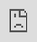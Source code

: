 ```yaml
---
layout: post
date: 2021-01-01
image: "/conflict_urbanism_sp2021/images/csr_thumbnail.png"
title: "What defies borders?"
author: "Matthew Brubaker, Cameron Fullmer, Adela Locsin, Alek Tomich"
---
```


#### On the Porosity of the US–Mexico Border in El Paso, Texas

_This research was conducted on the traditional and unceded territory of the Lenape peoples, on the island of Mannahatta in Lenapehoking._

El Paso–Juárez, also known as Juárez–El Paso, is an urbanized area that straddles the border between Mexico and the United States.

El Paso–Juárez as a locale serves as a rich repository for studying the effects of a border. It serves as a confluence of conditions that jeopardize access to infrastructure, natural resources and culture, infringes on the rights of indigenous peoples, and interrupts the natural patterns of non-human actors and their habitats.

In El Paso, the border is both visible and invisible, and operates between two extremes of physical and ideological porosity. Through an exercise of locating and spatializing these relationships, we work to understand how a border can impact those on either side beyond the material and physical division of space. The layered and multi-scalar approach of the project seeks to frame map data, images, and writing as an overlapped, specific, and ongoing cartography of controversy.

<div class="iframe-column"><iframe src="https://alocsin.github.io/gsapp-code/index.html" style="top:0;left:0;width:100%;height:100%;" frameborder="0"></iframe></div>

#### The border as a delineation of responsibility

**The border acts as a delineation of responsibility in a manufactured situation of natural gas dependency.**

The electrical power grid that powers North America is divided into multiple synchronous grids. The two major grids are the Eastern Interconnection, which reaches from central Canada to the Atlantic, south to Florida, and back west to the foot of the Rockies; and the Western Interconnection, which stretches from Western Canada to Baja California in Mexico, encompassing 14 Western states.

**IMAGE**

The state of Texas primarily runs on its own electrical grid, called ERCOT, which was formed in order to avoid federal regulation. In 1999, then-Governor George W. Bush deregulated the state’s electricity delivery system, and allowed electricity prices to be left up to a market that skewed to the interests of private generators, transmission companies, and energy retailers. Natural gas in Texas is cheap. This cheapness combined with deregulation gave little financial incentive for the state to invest in weather protection and maintenance.

This past February, Texas was hit by three severe winter storms that caused a colossal electricity generation failure statewide, stranding 4.5 million homes and businesses without power for days. Caused by an inadequate winterization of the state’s natural gas infrastructure, news outlets failed to report that the winter storms in Texas also stranded customers across the border in Mexico: in two days, factories in industrial border towns that were getting their power supply from the United States reported 2.7 billion dollars in losses from blackouts.

This is only a fraction of Mexico’s dependence on U.S. natural gas.

**IMAGE**

#### The border as a method of future fragmentation

**The border acts as a method of fragmentation. It is non-porous for humans, specifically for those that are members of Indigenous Tribal Nations.**

Up until the end of the Mexican-American war in 1848, the states that now comprise the southern border of the United States were part of Mexico. However, for the centuries preceding this colonial conflict, the land was stewarded over by a multitude of Indigenous Native communities. The historic Tigua territory is located on the southeastern edge of what is now El Paso, and stretches across the Rio Grande/Bravo to the Mexican side of the border into Ciudad Juárez.

**IMAGE**

Ysleta del Sur Pueblo Tigua Nation is one of three federally recognized Native American tribes in the State of Texas. The current population is over 4,000 members nationwide, with about a third of those living within the El Paso area. There are two reservations on the United States side: one of which is incorporated into the metro, and the other on the very southeastern edge of the city. They also hold off-reservation land adjacent to the Hueco Tanks, a state park that is a sacred site for the Tiguas. The Rio Grande/Bravo lies on the Mexican side of the wall, which does not recognize the sovereignty of indigenous land. The Puente Zaragoza is the nearest United States Customs and Border Patrol crossing that connects the two divided lands and communities, located in between the two reservations on the United States side. The separation of these populations, their historic territory, and sacred sites is an injustice.

**IMAGE**

This inequity is perpetuated by unequal border crossing laws. Rules and border crossing privileges vary according to citizenship and tribal lineage. Among other requirements, denizens looking to cross the border into the United States from the Mexico side must prove economic solvency with a minimum bank account balance. The cost of both the passport and visa is prohibitive for many Indigenous persons existing in subsistence economies.

**IMAGE**

There is a long list of Indigenous rights violations brought by the construction of the wall, and the Tigua people have taken a vocal stance against its erection. Federal studies at the beginning of the 21st century confirmed the important historical relationship between the Tigua and the land and river on both sides of the border in the El Paso - Ciudad Juárez area. As a result of this study, the U.S. government signed an agreement with the tribe in January 2007 stipulating its responsibility to help the Tigua develop the tribe's potential land and water rights claims "and to take actions consistent with those rights." Yet, construction of the border fence was brought to its current condition: severing Tigua traditional lands and impeding access to sacred sites that have been used by the community for over 300 years.

#### The border as capital gain

The United States government has been afforded popular permission to take extraordinary measures at the U.S. - Mexico border under the pretenses of “national security”. The border wall, militarized patrols, security technology akin to a maximum security prison, among other initiatives are sold to the public as necessary infrastructures and protocols to ensure the safety of U.S. citizens and businesses. Annually, the United States Senate approves over \$4.9 Billion dollars awarded to private-sector contractors to carry out many of these operations. Meanwhile, no measurable improvements to illegal immigration, drug trafficking, or undocumented imports/exports have been recorded. In fact, on the contrary, these statistics have steadily risen despite the U.S. government’s actions in defense of the border. It is clear, the true value of the border is in its role as a revenue generator.

In 2006, President George W. Bush enacted Operation Jump Start, a plan to allocate $1.9 Billion dollars to the militarization of the U.S. - Mexico border.  It entailed the mobilization of 156,000 troops annually to bases along the border, most notably Fort Bliss in El Paso, Texas.  Operation Jump Start also called for hiring 6,000 new border patrol agents.  Considering the cost per outfitting and equipping the average soldier is$15,000 (fulfilled by private-sector subcontractors), the largely non-violent threat of illegal border crossings, and the astronomical territorial profit-potential, this military mobilization in tandem with the Bush-Cheney administration’s war waged in the Middle East is a clear display of political maneuvering toward the fiscal profits of war.

The militarization and government-awarded private contracts for border security and maintenance has only increased since Operation Jump Start. Fisher Industries was awarded $2 Billion to construct President Trump’s border wall in 2016.  According to reports, the same 15 miles have been demolished and reconstructed continuously over the past five years.  SAIC Corp. was awarded$973 Million in federal funding for border surveillance over the same time period. Perhaps most notably, a company called Kellog, Brown, and Root was awarded \$24.4 million dollars annually for border maintenance and upkeep. This company is in fact a subsidiary of Halliburton, the oil conglomerate responsible for the U.S. invasion of Iraq. It is not a coincidence that most of the companies awarded these contracts are also key donors to many political campaigns. It is clear that the distinction between public and private interests has been eroded and that more often than not, private sector profits are directly related to legislation and political maneuvering.

#### The border as an arbitrary line in the sand

The border is an artificial construct, oftentimes it is completely invisible other than as a form of human interference into the natural landscape. This interference is the line in the sand; at times literally manifesting as a wall which has immense impact on not only humans but natural entities. The irony of the line in the sand is its fakeness and at times it’s complete inability to deal with the natural landscape the United States attempts to etch it on. The line in the sand border exposes the contradictory and uncanny nature of the border and can best be described as absurd and completely at odds with ecological, animalian, and social reality. The line in the sand border is erasure, the line in the sand border is a construct.

**[COW MAPS]**

Founded in 1991 the facilities of the Santa Teresa and Ganadera Regional De Chihuahua Cattle Unions are the most modern and the largest on the US Mexico border. Up to 5,000 head of cattle flow from Mexico into the United States every day and the port of entry averages 300,000 head of cattle a year.

“Most cattle are feeder stock destined for pasture and feedlots in Texas, New Mexico, Arizona, California, and the Midwestern states. Even though most originate in Chihuahua, there is an increasing import trend from throughout Mexico. Horses and other livestock are also processed at New Mexico ports.

New Mexico livestock facilities offer practical and economic advantages over other border crossings. Livestock are penned and processed at the border, then walked into the US, saving time and transportation costs while minimizing weight loss. Elsewhere, livestock must be trucked between processing facilities on each side of the border increasing costs and adding stress to the animals.”

**[COW IMAGES]**

The uncanniness of the facility is highlighted by its context and operation. Situated just west of El Paso the union sits in the portion of the border built up as a vehicular barrier, one of the more intense ones in the region with a maintained track along the US side allowing for fast and smooth vehicular operation for the US border patrol. The union is one of the only punctures in the walls of these types along the entire border. A large sliding gate built into the intensive barrier operated by cow hands on either side of the border allows for the uninterrupted flow of beef into the United States. Whilst the cattle cross the border freely, workers at the cattle union must stay on their respective side, executing the transition without ever moving through the gate they guide the cattle through. Beyond the workers is the question of wildlife, who without a commoditized value are disrupted from their natural habitat and entrapped by the artificial insertion of constructed border sections.

**[MOUNTAIN MAPS]**

Where the cattle unions represent a line in the sand border as absurd in its deployment, the border at Mt Cristo Rey in El Paso and Ciudad Juarez proper represents the borders inability to deal with natural elements and the socially and environmentally damaging realities that creating arbitrary blockages in the ecosystem present. The monument to spanish catholicism is located on the US side of the landmass and the border prevents easy passage for religious pilgrims on the Mexican side of the border. Further, the vehicular border wall which divides US and Mexico is incapable of scaling the mountains terrain, stopping on either side as a futile gash into the formation.

**[MOUNTAIN IMAGES]**

#### Please use level 4 headings for major section divisions

(make sure to put two spaces after the end of the heading)

Write **words in bold** like this.

Italics are _similar_ and are formatted like this.

To make a paragraph break you need to add two spaces at the end of your line before going to the next line.

See this is now a new paragraph.

Lists are easy:

1. they can be ordered
1. like this
1. notice that the numbers are automatically ordered
1. use two spaces in front to indent

Or they can just be bullet points:

- like this

* or like this
  - use two spaces
  - to have nested lists

Use Author-Date parenthetical citations following Chicago Manual of Style conventions throughout your document, and add a works cited at the bottom of your post. See Author-Date quick guide [here](https://www-chicagomanualofstyle-org.ezproxy.cul.columbia.edu/tools_citationguide/citation-guide-2.html) for citation conventions.

To include hyperlinks format them like this [text of link](http://c4sr.columbia.edu/).

To embed images first ensure that the file is at least 740px wide. Then place the image file in a folder named for your group in the images folder. Then link to that image using the format here, but replace the file path with the name of your group's folder and appropriate image file name:

![description of image](/conflict_urbanism_sp2021/images/sample_image.png)

If you want to include html files (i.e. an interactive map) host these via your personal github page, and then you can embed them in your document with a iframe. The format looks like this:

<div class="iframe-column"><iframe src="https://player.vimeo.com/video/290575503?title=0&byline=0&portrait=0" style="position:absolute;top:0;left:0;width:100%;height:100%;" frameborder="0"></iframe></div>

All you need to do to use one is replace the url that is between the two " ". Here is an iframe of mapbox tiles:

<div class="iframe-column"><iframe src="https://api.mapbox.com/styles/v1/mapbox/satellite-v9.html?title=true&access_token=pk.eyJ1IjoibWFwYm94IiwiYSI6ImNpejY4NDg1bDA1cjYzM280NHJ5NzlvNDMifQ.d6e-nNyBDtmQCVwVNivz7A#2/0/0" style="position:absolute;top:0;left:0;width:100%;height:100%;" frameborder="0"></iframe></div>

